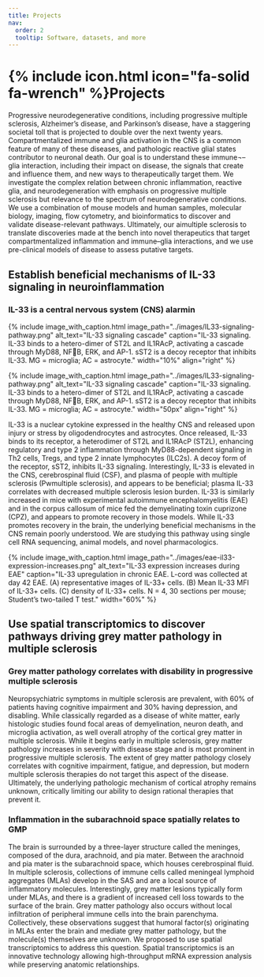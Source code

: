 ```yaml
---
title: Projects
nav:
  order: 2
  tooltip: Software, datasets, and more
---
```


# {% include icon.html icon="fa-solid fa-wrench" %}Projects

Progressive neurodegenerative conditions, including progressive multiple sclerosis, Alzheimer’s disease, and Parkinson’s disease, have a staggering societal toll that is projected to double over the next twenty years. Compartmentalized immune and glia activation in the CNS is a common feature of many of these diseases, and pathologic reactive glial states contributor to neuronal death. Our goal is to understand these immune¬–glia interaction, including their impact on disease, the signals that create and influence them, and new ways to therapeutically target them. We investigate the complex relation between chronic inflammation, reactive glia, and neurodegeneration with emphasis on  progressive multiple sclerosis but relevance to the spectrum of neurodegenerative conditions. We use a combination of mouse models and human samples, molecular biology, imaging, flow cytometry, and bioinformatics to discover and validate disease-relevant pathways. Ultimately, our aimultiple sclerosis to translate discoveries made at the bench into novel therapeutics that target compartmentalized inflammation and immune–glia interactions, and we use pre-clinical models of disease to assess putative targets.

## Establish beneficial mechanisms of IL-33 signaling in neuroinflammation

### IL-33 is a central nervous system (CNS) alarmin
 {% include image_with_caption.html 
    image_path="../images/IL33-signaling-pathway.png" 
    alt_text="IL-33 signaling cascade" 
    caption="IL-33 signaling. IL-33 binds to a hetero-dimer of ST2L and IL1RAcP, activating a cascade through MyD88, NFB, ERK, and AP-1. sST2 is a decoy receptor that inhibits IL-33. MG = microglia; AC = astrocyte."
    width="10%"
    align="right"
  %}
  
  {% include image_with_caption.html 
    image_path="../images/IL33-signaling-pathway.png" 
    alt_text="IL-33 signaling cascade" 
    caption="IL-33 signaling. IL-33 binds to a hetero-dimer of ST2L and IL1RAcP, activating a cascade through MyD88, NFB, ERK, and AP-1. sST2 is a decoy receptor that inhibits IL-33. MG = microglia; AC = astrocyte."
    width="50px"
    align="right"
  %}

IL-33 is a nuclear cytokine expressed in the healthy CNS and released upon injury or stress by oligodendrocytes and astrocytes. Once released, IL-33 binds to its receptor, a heterodimer of ST2L and IL1RAcP (ST2L), enhancing regulatory and type 2 inflammation through MyD88-dependent signaling in Th2 cells, Tregs, and type 2 innate lymphocytes (ILC2s). A decoy form of the receptor, sST2, inhibits IL-33 signaling. Interestingly, IL-33 is elevated in the CNS, cerebrospinal fluid (CSF), and plasma of people with multiple sclerosis (Pwmultiple sclerosis), and appears to be beneficial; plasma IL-33 correlates with decreased multiple sclerosis lesion burden. IL-33 is similarly increased in mice with experimental autoimmune encephalomyelitis (EAE) and in the corpus callosum of mice fed the demyelinating toxin cuprizone (CPZ), and appears to promote recovery in those models. While IL-33 promotes recovery in the brain, the underlying beneficial mechanisms in the CNS remain poorly understood. We are studying this pathway using single cell RNA sequencing, animal models, and novel pharmacologics.

  {% include image_with_caption.html 
    image_path="../images/eae-il33-expression-increases.png" 
    alt_text="IL-33 expression increases during EAE" 
    caption="IL-33 upregulation in chronic EAE. L-cord was collected at day 42 EAE. (A) representative images of IL-33+ cells. (B) Mean IL-33 MFI of IL-33+ cells. (C) density of IL-33+ cells. N = 4, 30 sections per mouse; Student’s two-tailed T test." 
    width="60%"
  %}

## Use spatial transcriptomics to discover pathways driving grey matter pathology in multiple sclerosis
### Grey matter pathology correlates with disability in progressive multiple sclerosis
Neuropsychiatric symptoms in multiple sclerosis are prevalent, with 60% of patients having cognitive impairment and 30% having depression, and disabling. While classically regarded as a disease of white matter, early histologic studies  found focal areas of demyelination, neuron death, and microglia activation, as well overall atrophy of the cortical grey matter in multiple sclerosis. While it begins early in multiple sclerosis, grey matter pathology increases in severity with disease stage and is most prominent in progressive multiple sclerosis. The extent of grey matter pathology closely correlates with cognitive impairment, fatigue, and depression, but modern multiple sclerosis therapies do not target this aspect of the disease. Ultimately, the underlying pathologic mechanism of cortical atrophy remains unknown, critically limiting our ability to design rational therapies that prevent it.

### Inflammation in the subarachnoid space spatially relates to GMP
The brain is surrounded by a three-layer structure called the meninges, composed of the dura, arachnoid, and pia mater. Between the arachnoid and pia mater is the subarachnoid space, which houses cerebrospinal fluid. In multiple sclerosis, collections of immune cells called meningeal lymphoid aggregates (MLAs) develop in the SAS and are a local source of inflammatory molecules. Interestingly, grey matter lesions typically form under MLAs, and there is a gradient of increased cell loss towards to the surface of the brain. Grey matter pathology also occurs without local infiltration of peripheral immune cells into the brain parenchyma. Collectively, these observations suggest that humoral factor(s) originating in MLAs enter the brain and mediate grey matter pathology, but the molecule(s) themselves are unknown. We proposed to use spatial transcriptomics to address this question. Spatial transcriptomics is an innovative technology allowing high-throughput mRNA expression analysis while preserving anatomic relationships. 
